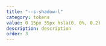 ```yaml
---
title: "--s-shadow-l"
category: tokens
value: 0 15px 35px hsla(0, 0%, 0.2)
description: description
order: 3
---
```

